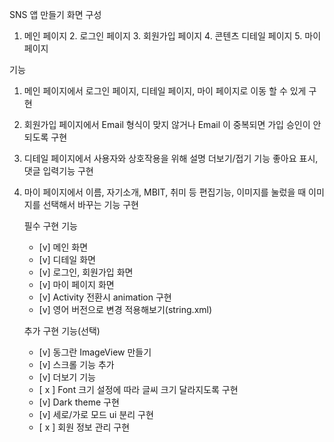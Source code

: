 SNS 앱 만들기 
화면 구성 
1. 메인 페이지 2. 로그인 페이지 3. 회원가입 페이지 4. 콘텐츠 디테일 페이지 5. 마이 페이지

기능 

1. 메인 페이지에서 로그인 페이지, 디테일 페이지, 마이 페이지로 이동 할 수 있게 구현
2. 회원가입 페이지에서 Email 형식이 맞지 않거나 Email 이 중복되면 가입 승인이 안되도록 구현
3. 디테일 페이지에서 사용자와 상호작용을 위해 설명 더보기/접기 기능 좋아요 표시, 댓글 입력기능 구현
4. 마이 페이지에서 이름, 자기소개, MBIT, 취미 등 편집기능, 이미지를 눌렀을 때 이미지를 선택해서 바꾸는 기능 구현

     필수 구현 기능
    - [v]  메인 화면
    - [v]  디테일 화면
    - [v]  로그인, 회원가입 화면
    - [v]  마이 페이지 화면
    - [v]  Activity 전환시 animation 구현
    - [v]  영어 버전으로 변경 적용해보기(string.xml)
      
    추가 구현 기능(선택)
    - [v]  동그란 ImageView 만들기
    - [v]  스크롤 기능 추가
    - [v]  더보기 기능
    - [ x ]  Font 크기 설정에 따라 글씨 크기 달라지도록 구현
    - [v]  Dark theme 구현
    - [v]  세로/가로 모드 ui 분리 구현
    - [ x ]  회원 정보 관리 구현
 
